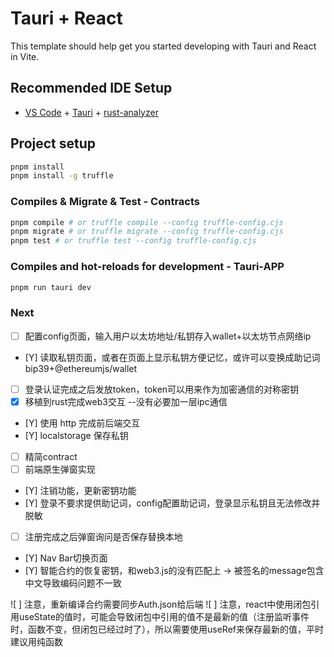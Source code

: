 # Tauri + React

This template should help get you started developing with Tauri and React in Vite.

## Recommended IDE Setup

- [VS Code](https://code.visualstudio.com/) + [Tauri](https://marketplace.visualstudio.com/items?itemName=tauri-apps.tauri-vscode) + [rust-analyzer](https://marketplace.visualstudio.com/items?itemName=rust-lang.rust-analyzer)


## Project setup

```bash
pnpm install
pnpm install -g truffle
```

### Compiles & Migrate & Test - Contracts

```bash
pnpm compile # or truffle compile --config truffle-config.cjs
pnpm migrate # or truffle migrate --config truffle-config.cjs
pnpm test # or truffle test --config truffle-config.cjs
```

### Compiles and hot-reloads for development - Tauri-APP

```bash
pnpm run tauri dev
```

### Next 

- [ ] 配置config页面，输入用户以太坊地址/私钥存入wallet+以太坊节点网络ip
- [Y] 读取私钥页面，或者在页面上显示私钥方便记忆，或许可以变换成助记词 bip39+@ethereumjs/wallet
- [ ] 登录认证完成之后发放token，token可以用来作为加密通信的对称密钥
- [X] 移植到rust完成web3交互 --没有必要加一层ipc通信
- [Y] 使用 http 完成前后端交互
- [Y] localstorage 保存私钥
- [ ] 精简contract
- [ ] 前端原生弹窗实现
- [Y] 注销功能，更新密钥功能
- [Y] 登录不要求提供助记词，config配置助记词，登录显示私钥且无法修改并脱敏
- [ ] 注册完成之后弹窗询问是否保存替换本地
- [Y] Nav Bar切换页面
- [Y] 智能合约的恢复密钥，和web3.js的没有匹配上 -> 被签名的message包含中文导致编码问题不一致

![ ] 注意，重新编译合约需要同步Auth.json给后端
![ ] 注意，react中使用闭包引用useState的值时，可能会导致闭包中引用的值不是最新的值（注册监听事件时，函数不变，但闭包已经过时了），所以需要使用useRef来保存最新的值，平时建议用纯函数
